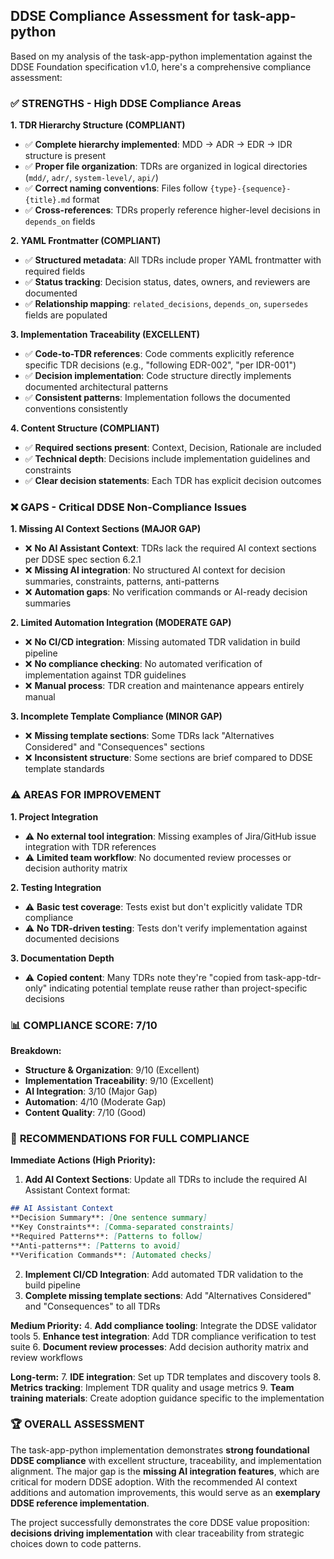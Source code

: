 ## DDSE Compliance Assessment for task-app-python

Based on my analysis of the task-app-python implementation against the DDSE Foundation specification v1.0, here's a comprehensive compliance assessment:

### ✅ **STRENGTHS - High DDSE Compliance Areas**

**1. TDR Hierarchy Structure (COMPLIANT)**
- ✅ **Complete hierarchy implemented**: MDD → ADR → EDR → IDR structure is present
- ✅ **Proper file organization**: TDRs are organized in logical directories (`mdd/`, `adr/`, `system-level/`, `api/`)
- ✅ **Correct naming conventions**: Files follow `{type}-{sequence}-{title}.md` format
- ✅ **Cross-references**: TDRs properly reference higher-level decisions in `depends_on` fields

**2. YAML Frontmatter (COMPLIANT)**
- ✅ **Structured metadata**: All TDRs include proper YAML frontmatter with required fields
- ✅ **Status tracking**: Decision status, dates, owners, and reviewers are documented
- ✅ **Relationship mapping**: `related_decisions`, `depends_on`, `supersedes` fields are populated

**3. Implementation Traceability (EXCELLENT)**
- ✅ **Code-to-TDR references**: Code comments explicitly reference specific TDR decisions (e.g., "following EDR-002", "per IDR-001")
- ✅ **Decision implementation**: Code structure directly implements documented architectural patterns
- ✅ **Consistent patterns**: Implementation follows the documented conventions consistently

**4. Content Structure (COMPLIANT)**
- ✅ **Required sections present**: Context, Decision, Rationale are included
- ✅ **Technical depth**: Decisions include implementation guidelines and constraints
- ✅ **Clear decision statements**: Each TDR has explicit decision outcomes

### ❌ **GAPS - Critical DDSE Non-Compliance Issues**

**1. Missing AI Context Sections (MAJOR GAP)**
- ❌ **No AI Assistant Context**: TDRs lack the required AI context sections per DDSE spec section 6.2.1
- ❌ **Missing AI integration**: No structured AI context for decision summaries, constraints, patterns, anti-patterns
- ❌ **Automation gaps**: No verification commands or AI-ready decision summaries

**2. Limited Automation Integration (MODERATE GAP)**
- ❌ **No CI/CD integration**: Missing automated TDR validation in build pipeline
- ❌ **No compliance checking**: No automated verification of implementation against TDR guidelines
- ❌ **Manual process**: TDR creation and maintenance appears entirely manual

**3. Incomplete Template Compliance (MINOR GAP)**
- ❌ **Missing template sections**: Some TDRs lack "Alternatives Considered" and "Consequences" sections
- ❌ **Inconsistent structure**: Some sections are brief compared to DDSE template standards

### ⚠️ **AREAS FOR IMPROVEMENT**

**1. Project Integration**
- ⚠️ **No external tool integration**: Missing examples of Jira/GitHub issue integration with TDR references
- ⚠️ **Limited team workflow**: No documented review processes or decision authority matrix

**2. Testing Integration**
- ⚠️ **Basic test coverage**: Tests exist but don't explicitly validate TDR compliance
- ⚠️ **No TDR-driven testing**: Tests don't verify implementation against documented decisions

**3. Documentation Depth**
- ⚠️ **Copied content**: Many TDRs note they're "copied from task-app-tdr-only" indicating potential template reuse rather than project-specific decisions

### 📊 **COMPLIANCE SCORE: 7/10**

**Breakdown:**
- **Structure & Organization**: 9/10 (Excellent)
- **Implementation Traceability**: 9/10 (Excellent) 
- **AI Integration**: 3/10 (Major Gap)
- **Automation**: 4/10 (Moderate Gap)
- **Content Quality**: 7/10 (Good)

### 🎯 **RECOMMENDATIONS FOR FULL COMPLIANCE**

**Immediate Actions (High Priority):**

1. **Add AI Context Sections**: Update all TDRs to include the required AI Assistant Context format:
```markdown
## AI Assistant Context
**Decision Summary**: [One sentence summary]
**Key Constraints**: [Comma-separated constraints]
**Required Patterns**: [Patterns to follow]
**Anti-patterns**: [Patterns to avoid]
**Verification Commands**: [Automated checks]
```

2. **Implement CI/CD Integration**: Add automated TDR validation to the build pipeline
3. **Complete missing template sections**: Add "Alternatives Considered" and "Consequences" to all TDRs

**Medium Priority:**
4. **Add compliance tooling**: Integrate the DDSE validator tools
5. **Enhance test integration**: Add TDR compliance verification to test suite
6. **Document review processes**: Add decision authority matrix and review workflows

**Long-term:**
7. **IDE integration**: Set up TDR templates and discovery tools
8. **Metrics tracking**: Implement TDR quality and usage metrics
9. **Team training materials**: Create adoption guidance specific to the implementation

### 🏆 **OVERALL ASSESSMENT**

The task-app-python implementation demonstrates **strong foundational DDSE compliance** with excellent structure, traceability, and implementation alignment. The major gap is the **missing AI integration features**, which are critical for modern DDSE adoption. With the recommended AI context additions and automation improvements, this would serve as an **exemplary DDSE reference implementation**.

The project successfully demonstrates the core DDSE value proposition: **decisions driving implementation** with clear traceability from strategic choices down to code patterns.